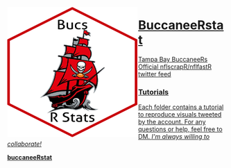 <a href="https://twitter.com/buccaneeRstat"><img src="https://raw.githubusercontent.com/papagorgio23/BuccaneeRstat/master/images/BucRstats1.png" width="300" height="300"
     alt="Bucs Hexicon"
     style="float: left; 
     margin-right: 2px;" />

# BuccaneeRstat
Tampa Bay BuccaneeRs Official nflscrapR/nflfastR twitter feed

### Tutorials

Each folder contains a tutorial to reproduce visuals tweeted by the account. For any questions or help, feel free to DM. *I'm always willing to collaborate!*

**[buccaneeRstat](https://twitter.com/buccaneeRstat)**


